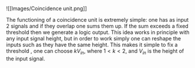 ![[Images/Coincidence unit.png]]

The functioning of a coincidence unit is extremely simple: one has as input 2 signals and if they overlap one sums them up.
If the sum exceeds a fixed threshold then we generate a logic output.
This idea works in principle with any input signal height, but in order to work simply one can reshape the inputs such as they have the same height.
This makes it simple to fix a threshold , one can choose $kV_{in}$, where $1<k<2$, and $V_{in}$ is the height of the input signal.